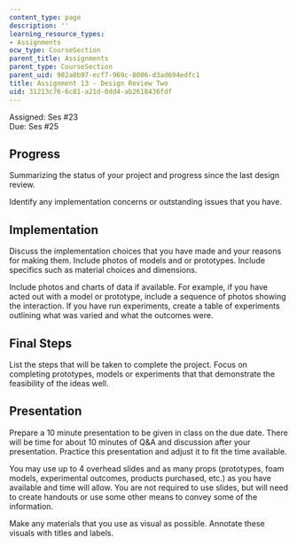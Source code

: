 ```yaml
---
content_type: page
description: ''
learning_resource_types:
- Assignments
ocw_type: CourseSection
parent_title: Assignments
parent_type: CourseSection
parent_uid: 982a0b97-ecf7-969c-8006-d3ad694edfc1
title: Assignment 13 - Design Review Two
uid: 31213c76-6c81-a21d-0dd4-ab2618436fdf
---
```


Assigned: Ses #23  
Due: Ses #25

Progress
--------

Summarizing the status of your project and progress since the last design review.

Identify any implementation concerns or outstanding issues that you have.

Implementation
--------------

Discuss the implementation choices that you have made and your reasons for making them. Include photos of models and or prototypes. Include specifics such as material choices and dimensions.

Include photos and charts of data if available. For example, if you have acted out with a model or prototype, include a sequence of photos showing the interaction. If you have run experiments, create a table of experiments outlining what was varied and what the outcomes were.

Final Steps
-----------

List the steps that will be taken to complete the project. Focus on completing prototypes, models or experiments that that demonstrate the feasibility of the ideas well.

Presentation
------------

Prepare a 10 minute presentation to be given in class on the due date. There will be time for about 10 minutes of Q&A and discussion after your presentation. Practice this presentation and adjust it to fit the time available.

You may use up to 4 overhead slides and as many props (prototypes, foam models, experimental outcomes, products purchased, etc.) as you have available and time will allow. You are not required to use slides, but will need to create handouts or use some other means to convey some of the information.

Make any materials that you use as visual as possible. Annotate these visuals with titles and labels.